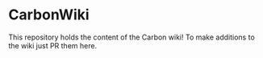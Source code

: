 # CarbonWiki

This repository holds the content of the Carbon wiki! To make additions to the wiki just PR them here.
